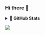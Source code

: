 ### Hi there 👋

<details>
    <summary><b>🔭 GitHub Stats</b></summary>

<br>

![Ehsan's GitHub stats](https://github-readme-stats.vercel.app/api?username=ehsansajadi&theme=dracula&show_icons=true)

![Top Langs](https://github-readme-stats.vercel.app/api/top-langs/?username=ehsansajadi&theme=dracula)


</details>

[![](https://img.shields.io/badge/-gmail-lightgray?style=for-the-badge&logo=gmail)](mailto:elahe.dstn@gmail.com)
